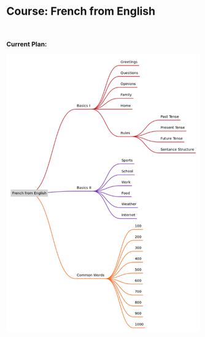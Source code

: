 # Course: French from English
<br>

### Current Plan:

![Course Mindmap](https://raw.githubusercontent.com/nathancoooper/LibreLingo-FR-from-EN/main/mindmap.png
 "Course Mindmap")
